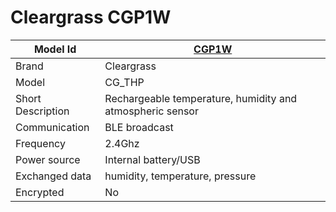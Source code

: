 # Cleargrass CGP1W

|Model Id|[CGP1W](./../../src/devices/CGP1W_json.h)|
|-|-|
|Brand|Cleargrass|
|Model|CG_THP|
|Short Description|Rechargeable temperature, humidity and atmospheric sensor|
|Communication|BLE broadcast|
|Frequency|2.4Ghz|
|Power source|Internal battery/USB|
|Exchanged data|humidity, temperature, pressure|
|Encrypted|No|
